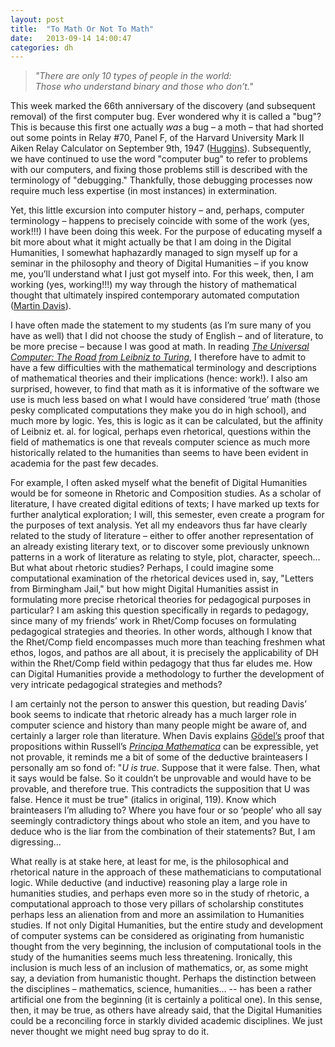 ```yaml
---
layout: post
title:  "To Math Or Not To Math"
date:   2013-09-14 14:00:47
categories: dh
---
```


> _"There are only 10 types of people in the world:  
Those who understand binary and those who don’t."_

This week marked the 66th anniversary of the discovery (and subsequent removal) of the first computer bug. Ever wondered why it is called a "bug"? This is because this first one actually _was_ a bug – a moth – that had shorted out some points in Relay #70, Panel F, of the Harvard University Mark II Aiken Relay Calculator on September 9th, 1947 ([Huggins][huggins]). Subsequently, we have continued to use the word "computer bug" to refer to problems with our computers, and fixing those problems still is described with the terminology of "debugging." Thankfully, those debugging processes now require much less expertise (in most instances) in extermination.

Yet, this little excursion into computer history – and, perhaps, computer terminology – happens to precisely coincide with some of the work (yes, work!!!) I have been doing this week. For the purpose of educating myself a bit more about what it might actually be that I am doing in the Digital Humanities, I somewhat haphazardly managed to sign myself up for a seminar in the philosophy and theory of Digital Humanities – if you know me, you’ll understand what I just got myself into. For this week, then, I am working (yes, working!!!) my way through the history of mathematical thought that ultimately inspired contemporary automated computation ([Martin Davis][davis]).

<!--break-->

I have often made the statement to my students (as I’m sure many of you have as well) that I did not choose the study of English – and of literature, to be more precise – because I was good at math. In reading _[The Universal Computer: The Road from Leibniz to Turing][universal]_, I therefore have to admit to have a few difficulties with the mathematical terminology and descriptions of mathematical theories and their implications (hence: work!). I also am surprised, however, to find that math as it is informative of the software we use is much less based on what I would have considered ‘true’ math (those pesky complicated computations they make you do in high school), and much more by logic. Yes, this is logic as it can be calculated, but the affinity of Leibniz et. al. for logical, perhaps even rhetorical, questions within the field of mathematics is one that reveals computer science as much more historically related to the humanities than seems to have been evident in academia for the past few decades. 

For example, I often asked myself what the benefit of Digital Humanities would be for someone in Rhetoric and Composition studies. As a scholar of literature, I have created digital editions of texts; I have marked up texts for further analytical exploration; I will, this semester, even create a program for the purposes of text analysis. Yet all my endeavors thus far have clearly related to the study of literature – either to offer another representation of an already existing literary text, or to discover some previously unknown patterns in a work of literature as relating to style, plot, character, speech… But what about rhetoric studies? Perhaps, I could imagine some computational examination of the rhetorical devices used in, say, "Letters from Birmingham Jail," but how might Digital Humanities assist in formulating more precise rhetorical theories for pedagogical purposes in particular? I am asking this question specifically in regards to pedagogy, since many of my friends’ work in Rhet/Comp focuses on formulating pedagogical strategies and theories. In other words, although I know that the Rhet/Comp field encompasses much more than teaching freshmen what ethos, logos, and pathos are all about, it is precisely the applicability of DH within the Rhet/Comp field within pedagogy that thus far eludes me. How can Digital Humanities provide a methodology to further the development of very intricate pedagogical strategies and methods?

I am certainly not the person to answer this question, but reading Davis’ book seems to indicate that rhetoric already has a much larger role in computer science and history than many people might be aware of, and certainly a larger role than literature. When Davis explains [Gödel’s][goedel] proof that propositions within Russell’s _[Principa Mathematica][PM]_ can be expressible, yet not provable, it reminds me a bit of some of the deductive brainteasers I personally am so fond of: "_U is true_. Suppose that it were false. Then, what it says would be false. So it couldn’t be unprovable and would have to be provable, and therefore true. This contradicts the supposition that U was false. Hence it must be true" (italics in original, 119). Know which brainteasers I’m alluding to? Where you have four or so ‘people’ who all say seemingly contradictory things about who stole an item, and you have to deduce who is the liar from the combination of their statements? But, I am digressing…

What really is at stake here, at least for me, is the philosophical and rhetorical nature in the approach of these mathematicians to computational logic. While deductive (and inductive) reasoning play a large role in humanities studies, and perhaps even more so in the study of rhetoric, a computational approach to those very pillars of scholarship constitutes perhaps less an alienation from and more an assimilation to Humanities studies. If not only Digital Humanities, but the entire study and development of computer systems can be considered as originating from humanistic thought from the very beginning, the inclusion of computational tools in the study of the humanities seems much less threatening. Ironically, this inclusion is much less of an inclusion of mathematics, or, as some might say, a deviation from humanistic thought. Perhaps the distinction between the disciplines – mathematics, science, humanities… -- has been a rather artificial one from the beginning (it is certainly a political one). In this sense, then, it may be true, as others have already said, that the Digital Humanities could be a reconciling force in starkly divided academic disciplines. We just never thought we might need bug spray to do it.


[huggins]: http://www.jamesshuggins.com/h/tek1/first_computer_bug.htm
[davis]: http://en.wikipedia.org/wiki/Martin_Davis
[universal]: http://www.publishersweekly.com/978-0-393-04785-1
[PM]: http://en.wikipedia.org/wiki/Principia_Mathematica
[goedel]: http://en.wikipedia.org/wiki/Goedel